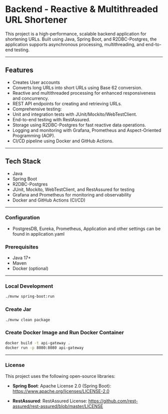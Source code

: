 # Backend - Reactive & Multithreaded URL Shortener

This project is a high-performance, scalable backend application for shortening URLs.
Built using Java, Spring Boot, and R2DBC-Postgres, the application supports asynchronous processing, multithreading, and end-to-end testing.

---

## Features

- Creates User accounts
- Converts long URLs into short URLs using Base 62 conversion.
- Reactive and multithreaded processing for enhanced responsiveness and concurrency.
- REST API endpoints for creating and retrieving URLs.
- Comprehensive testing:
- Unit and integration tests with JUnit/Mockito/WebTestClient.
- End-to-end testing with RestAssured.
- Storage using R2DBC-Postgres for fast reactive data operations.
- Logging and monitoring with Grafana, Prometheus and Aspect-Oriented Programming (AOP).
- CI/CD pipeline using Docker and GitHub Actions.

---

## Tech Stack

- Java
- Spring Boot
- R2DBC-Postgres
- JUnit, Mockito, WebTestClient, and RestAssured for testing
- Grafana and Prometheus for monitoring and observability
- Docker and GitHub Actions (CI/CD)

---

### Configuration

- PostgresDB, Eureka, Prometheus, Application and other settings can be found in application.yaml

### Prerequisites

- Java 17+
- Maven
- Docker (optional)

---

### Local Development

```bash
./mvnw spring-boot:run
```

### Create Jar

```bash
./mvnw clean package
```

### Create Docker Image and Run Docker Container

```bash
docker build -t api-gateway .
docker run -p 8080:8080 api-gateway
```

---

### License

This project uses the following open-source libraries:

- **Spring Boot**: Apache License 2.0 (Spring Boot): <https://www.apache.org/licenses/LICENSE-2.0>

- **RestAssured**: RestAssured License: <https://github.com/rest-assured/rest-assured/blob/master/LICENSE>
